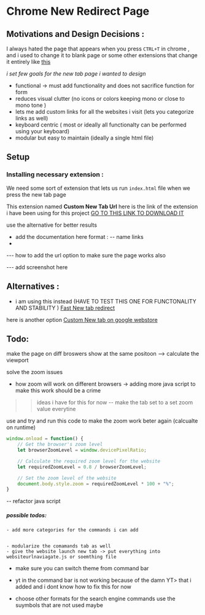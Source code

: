 # Chrome New Redirect  Page 

## Motivations and Design Decisions : 
I always hated the page that appears when you press ```CTRL+T``` in chrome , and i used to change it  to blank page or some other extensions that change it entirely like [this](https://chromewebstore.google.com/detail/momentum/laookkfknpbbblfpciffpaejjkokdgca)

_i set few goals for the new tab page i wanted to design_
- functional -> must add functionality and does not sacrifice function for form 
- reduces visual clutter (no icons or colors keeping mono or close to mono tone )
- lets me add custom links for all the websites i visit (lets you categorize links as well)
- keyboard centric ( most or ideally all  functionalty can be performed using your keyboard)
- modular but easy to maintain (ideally a single html file)




## Setup
### Installing necessary extension : 
We need some sort of extension that lets us run ``index.html``  file when we press the new tab page 

This extension named **Custom New Tab Url**
here is the link of the extension i have been using for this project 
[GO TO THIS LINK TO DOWNLOAD IT](https://chromewebstore.google.com/detail/custom-new-tab-url/mmjbdbjnoablegbkcklggeknkfcjkjia)




 use the alternative for better results 
  - add the documentation here 
format : 
-- name 
[]()  links 
-
--- how to add the url option to make sure the page works also 

--- add screenshot here 

## Alternatives : 
- i am using this instead  (HAVE TO TEST THIS ONE FOR FUNCTONALITY AND STABILITY )
[Fast New tab redirect](https://chromewebstore.google.com/detail/ohnfdmfkceojnmepofncbddpdicdjcoi)


here is another  option 
[Custom New tab on google webstore](https://chromewebstore.google.com/detail/custom-new-tab/lfjnnkckddkopjfgmbcpdiolnmfobflj)


## Todo: 


make the page on diff broswers show at the same positoon --> calculate the viewport 


solve the zoom issues 
- how zoom will work on different browsers -> adding more java script to make this  work should be a crime 
>> ideas i have  for this for now 
-- make the tab set to  a set zoom value everytine

 use and try and run this code to make the zoom work beter again (calcualte on runtime)
```js
window.onload = function() {
    // Get the browser's zoom level
    let browserZoomLevel = window.devicePixelRatio;

    // Calculate the required zoom level for the website
    let requiredZoomLevel = 0.8 / browserZoomLevel;

    // Set the zoom level of the website
    document.body.style.zoom = requiredZoomLevel * 100 + "%";
}

```
-- refactor java script


##### possible todos: 
    - add more categories for the commands i can add 


    - modularize the comamands tab as well 
    - give the website launch new tab -> put everything into websiteurlnaviagate.js or soemthing file

 - make sure you can switch theme from command bar 

 - yt in the command bar is not working because of the damn YT> that i added and i dont know how to fix this for now 
- choose other formats for the search engine commands use the suymbols that are not used maybe 